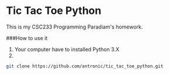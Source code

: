 # Tic Tac Toe Python
This is my CSC233 Programming Paradiam's homework.

###How to use it
1) Your computer have to installed Python 3.X<br>
2)
```sh
git clone https://github.com/antronic/tic_tac_toe_python.git
```
